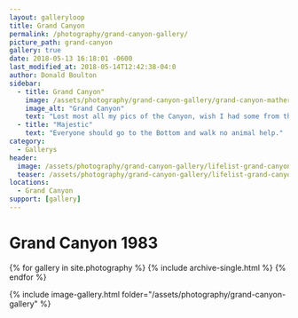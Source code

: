 ```yaml
---
layout: galleryloop
title: Grand Canyon
permalink: /photography/grand-canyon-gallery/
picture_path: grand-canyon
gallery: true
date: 2018-05-13 16:18:01 -0600
last_modified_at: 2018-05-14T12:42:38-04:0
author: Donald Boulton
sidebar:
  - title: Grand Canyon"
    image: /assets/photography/grand-canyon-gallery/grand-canyon-mather.jpg
    image_alt: "Grand Canyon"
    text: "Lost most all my pics of the Canyon, wish I had some from the hike to the bottom"
  - title: "Majestic"
    text: "Everyone should go to the Bottom and walk no animal help."
category:
  - Gallerys
header:
  image: /assets/photography/grand-canyon-gallery/lifelist-grand-canyon-631.jpg
  teaser: /assets/photography/grand-canyon-gallery/lifelist-grand-canyon-631.jpg
locations:
  - Grand Canyon
support: [gallery]
---
```

# Grand Canyon 1983

{% for gallery in site.photography %}
  {% include archive-single.html %}
{% endfor %}

{% include image-gallery.html folder="/assets/photography/grand-canyon-gallery" %}